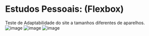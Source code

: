 # Estudos Pessoais: (Flexbox)
Teste de Adaptabilidade do site a tamanhos diferentes de aparelhos.
![image](https://github.com/user-attachments/assets/68a1347a-5240-4cef-b158-159043a3ed20)
![image](https://github.com/user-attachments/assets/f58607e7-fee0-422d-820f-cc263015cdfd)
![image](https://github.com/user-attachments/assets/e3a6b585-dd0e-4b37-8050-2e4e50066872)
